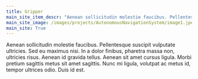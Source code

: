 ```yaml
---
title: Gripper
main_site_item_descr: "Aenean sollicitudin molestie faucibus. Pellentesque suscipit vulputate ultricies. Sed eu maximus nisi. In a dolor finibus, pharetra massa non, ultricies risus. Aenean id gravida tellus."
main_site_image: /images/projects/AutonomousNavigationSystem/image1.jpeg
main_site: True
---
```

Aenean sollicitudin molestie faucibus. Pellentesque suscipit vulputate ultricies. Sed eu maximus nisi. In a dolor finibus, pharetra massa non, ultricies risus. Aenean id gravida tellus. Aenean sit amet cursus ligula. Morbi pretium sagittis metus sit amet sagittis. Nunc mi ligula, volutpat ac metus id, tempor ultrices odio. Duis id est. 